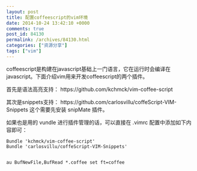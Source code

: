 ```yaml
---
layout: post
title: 配置coffeescript的vim环境
date: 2014-10-24 13:42:10 +0000
comments: true
post_id: 84130
permalink: /archives/84130.html
categories: ["资源分享"]
tags: ["vim"]
---
```


<p>coffeescript是构建在javascript基础上一门语言，它在运行时会编译在javascript。下面介绍vim用来开发coffeescript的两个插件。</p>
<p>首先是语法高亮支持： https://github.com/kchmck/vim-coffee-script</p>
<p>其次是snippets支持： https://github.com/carlosvillu/coffeScript-VIM-Snippets
这个需要先安装 snipMate 插件。</p>
<p>如果也是用的 vundle 进行插件管理的话，可以直接在 .vimrc 配置中添加如下内容即可：</p>
<pre><code>Bundle 'kchmck/vim-coffee-script'
Bundle 'carlosvillu/coffeScript-VIM-Snippets'

au BufNewFile,BufRead *.coffee set ft=coffee
</code></pre>
